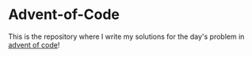 # Advent-of-Code
This is the repository where I write my solutions for the day's problem in [advent of code](https://adventofcode.com/2023/about)!
